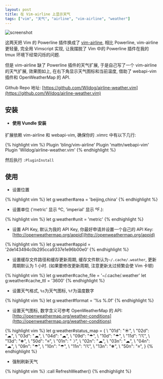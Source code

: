 ```yaml
---
layout: post
title: 在 Vim-airline 上显示天气
tags: ["vim", "天气", "airline", "vim-airline", "weather"]
---
```


![screenshot](http://7xqhhm.com1.z0.glb.clouddn.com/images/airline-weather-vim-screenshot.png)

这两天把 Vim 的 Powerline 插件换成了 [vim-airline](https://github.com/bling/vim-airline), 相比 Powerline, vim-airline 更轻量, 完全用 Vimscript 实现, 让我摆脱了 Vim 中的 Powerline 插件在我的 tmux 环境下经常闪烁的问题.

但是 vim-airline 缺了 Powerline 插件的天气扩展, 于是自己写了一个 vim-airline 的天气扩展, 效果图如上, 在右下角显示天气图标和当前温度, 借助了 webapi-vim 插件和 OpenWeatherMap 的 API.

Github Repo 地址: [https://github.com/Wildog/airline-weather.vim](https://github.com/Wildog/airline-weather.vim)

## 安装

* #### 使用 Vundle 安装

扩展依赖 vim-airline 和 webapi-vim, 确保你的 .vimrc 中有以下几行:

{% highlight vim %}
Plugin 'bling/vim-airline'
Plugin 'mattn/webapi-vim'
Plugin 'Wildog/airline-weather.vim'
{% endhighlight %}

然后执行 `:PluginInstall`

## 使用

* 设置位置

{% highlight vim %}
let g:weather#area = 'beijing,china'
{% endhighlight %}

* 设置单位 ('metric' 显示 ºC, 'imperial' 显示 ºF.):

{% highlight vim %}
let g:weather#unit = 'metric'
{% endhighlight %}

* 设置 API Key, 默认为我的 API Key, 你最好申请并设置一个自己的 API Key: [http://openweathermap.org/appid](http://openweathermap.org/appid)

{% highlight vim %}
let g:weather#appid = '2de143494c0b295cca9337e1e96b00e0'
{% endhighlight %}

* 设置缓存文件路径和缓存更新周期, 缓存文件默认为`~/.cache/.weather`, 更新周期默认为 1 小时. (如果要修改更新周期, 注意更新太过频繁会使 Vim 卡顿)

{% highlight vim %}
let g:weather#cache_file = '~/.cache/.weather'
let g:weather#cache_ttl = '3600'
{% endhighlight %}

* 设置天气格式, `%s`为天气图标, `%f`为温度数字

{% highlight vim %}
let g:weather#format = '%s %.0f'
{% endhighlight %}

* 设置天气图标, 数字含义可参考 OpenWeatherMap 的 API: [http://openweathermap.org/weather-conditions](http://openweathermap.org/weather-conditions)

{% highlight vim %}
let g:weather#status_map = {
\ "01d": "☀",
\ "02d": "☁",
\ "03d": "☁",
\ "04d": "☁",
\ "09d": "☂",
\ "10d": "☂",
\ "11d": "☈",
\ "13d": "❅",
\ "50d": "≡",
\ "01n": "☽",
\ "02n": "☁",
\ "03n": "☁",
\ "04n": "☁",
\ "09n": "☂",
\ "10n": "☂",
\ "11n": "☈",
\ "13n": "❅",
\ "50n": "≡",
\}
{% endhighlight %}

* 强制刷新天气

{% highlight vim %}
:call RefreshWeather()
{% endhighlight %}
